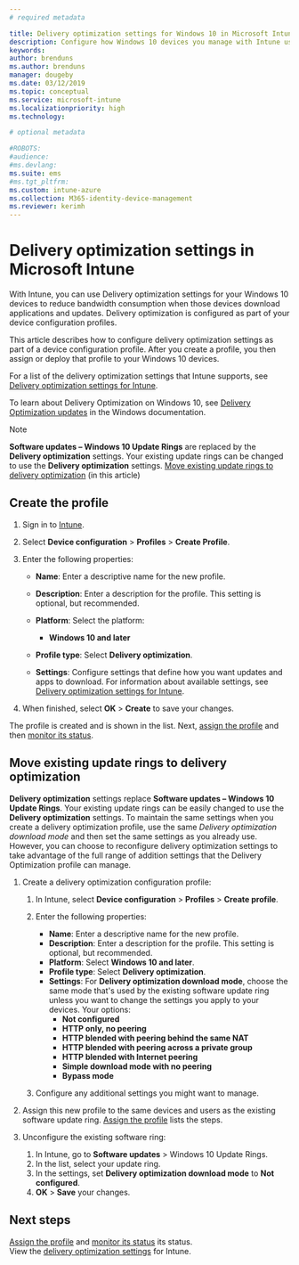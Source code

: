 ```yaml
---
# required metadata

title: Delivery optimization settings for Windows 10 in Microsoft Intune - Azure | Microsoft Docs
description: Configure how Windows 10 devices you manage with Intune use delivery optimization. In Intune, create a device configuration profile to install updates from the internet. Also see how to replace existing update rings with a delivery optimization profile.
keywords:
author: brenduns
ms.author: brenduns
manager: dougeby
ms.date: 03/12/2019
ms.topic: conceptual
ms.service: microsoft-intune
ms.localizationpriority: high
ms.technology:

# optional metadata

#ROBOTS:
#audience:
#ms.devlang:
ms.suite: ems
#ms.tgt_pltfrm:
ms.custom: intune-azure
ms.collection: M365-identity-device-management
ms.reviewer: kerimh
---
```


# Delivery optimization settings in Microsoft Intune

With Intune, you can use Delivery optimization settings for your Windows 10 devices to reduce bandwidth consumption when those devices download applications and updates. Delivery optimization is configured as part of your device configuration profiles.  

This article describes how to configure delivery optimization settings as part of a device configuration profile. After you create a profile, you then assign or deploy that profile to your Windows 10 devices. 

For a list of the delivery optimization settings that Intune supports, see [Delivery optimization settings for Intune](delivery-optimization-settings.md).  

To learn about Delivery Optimization on Windows 10, see [Delivery Optimization updates](https://docs.microsoft.com/windows/deployment/update/waas-delivery-optimization) in the Windows documentation.  

> [!NOTE]
> **Software updates – Windows 10 Update Rings** are replaced by the **Delivery optimization** settings. Your existing update rings can be changed to use the **Delivery optimization** settings. [Move existing update rings to delivery optimization](#move-existing-update-rings-to-delivery-optimization) (in this article) 
## Create the profile

1. Sign in to [Intune](https://go.microsoft.com/fwlink/?linkid=2090973).

2. Select **Device configuration** > **Profiles** > **Create Profile**.

3. Enter the following properties:

    - **Name**: Enter a descriptive name for the new profile.
    - **Description**: Enter a description for the profile. This setting is optional, but recommended.
    - **Platform**: Select the platform:  

        - **Windows 10 and later**

    - **Profile type**: Select **Delivery optimization**.
    - **Settings**: Configure settings that define how you want updates and apps to download. For information about available settings, see [Delivery optimization settings for Intune](delivery-optimization-settings.md).

4. When finished, select **OK** > **Create** to save your changes.

The profile is created and is shown in the list. Next, [assign the profile](device-profile-assign.md) and then [monitor its status](device-profile-monitor.md).

## Move existing update rings to delivery optimization

**Delivery optimization** settings replace **Software updates – Windows 10 Update Rings**. Your existing update rings can be easily changed to use the **Delivery optimization** settings. To maintain the same settings when you create a delivery optimization profile, use the same *Delivery optimization download mode* and then set the same settings as you already use. However, you can choose to reconfigure delivery optimization settings to take advantage of the full range of addition settings that the Delivery Optimization profile can manage.

1. Create a delivery optimization configuration profile:

    1. In Intune, select **Device configuration** > **Profiles** > **Create profile**.
    2. Enter the following properties:

        - **Name**: Enter a descriptive name for the new profile.
        - **Description**: Enter a description for the profile. This setting is optional, but recommended.
        - **Platform**: Select **Windows 10 and later**.
        - **Profile type**: Select **Delivery optimization**.
        - **Settings**: For **Delivery optimization download mode**, choose the same mode that's used by the existing software update ring unless you want to change the settings you apply to your devices. Your options:
            - **Not configured​**
            - **HTTP only, no peering​**
            - **HTTP blended with peering behind the same NAT**
            - **HTTP blended with peering across a private group​**
            - **HTTP blended with Internet peering​**
            - **Simple download mode with no peering​**
            - **Bypass mode**
    3. Configure any additional settings you might want to manage.
1. Assign this new profile to the same devices and users as the existing software update ring. [Assign the profile](device-profile-assign.md) lists the steps.

3. Unconfigure the existing software ring:
    1. In Intune, go to **Software updates** > Windows 10 Update Rings.
    2. In the list, select your update ring.
    3. In the settings, set **Delivery optimization download mode** to **Not configured**.
    4. **OK** > **Save** your changes.

## Next steps

[Assign the profile](device-profile-assign.md) and [monitor its status](device-profile-monitor.md) its status.  
View the [delivery optimization settings](delivery-optimization-settings.md) for Intune.
